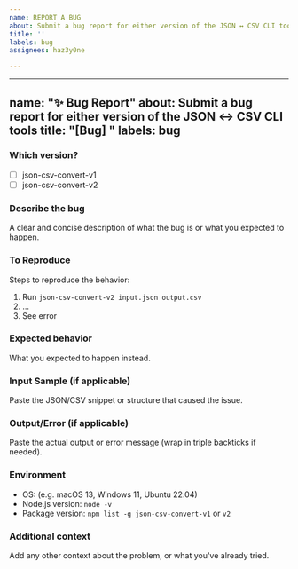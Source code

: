 ```yaml
---
name: REPORT A BUG
about: Submit a bug report for either version of the JSON ↔ CSV CLI tools
title: ''
labels: bug
assignees: haz3y0ne

---
```


---
name: "✨ Bug Report"
about: Submit a bug report for either version of the JSON ↔ CSV CLI tools
title: "[Bug] "
labels: bug
---

### Which version?

- [ ] json-csv-convert-v1  
- [ ] json-csv-convert-v2

### Describe the bug

A clear and concise description of what the bug is or what you expected to happen.

### To Reproduce

Steps to reproduce the behavior:

1. Run `json-csv-convert-v2 input.json output.csv`
2. ...
3. See error

### Expected behavior

What you expected to happen instead.

### Input Sample (if applicable)

Paste the JSON/CSV snippet or structure that caused the issue.

### Output/Error (if applicable)

Paste the actual output or error message (wrap in triple backticks if needed).

### Environment

- OS: (e.g. macOS 13, Windows 11, Ubuntu 22.04)
- Node.js version: `node -v`
- Package version: `npm list -g json-csv-convert-v1` or `v2`

### Additional context

Add any other context about the problem, or what you've already tried.
